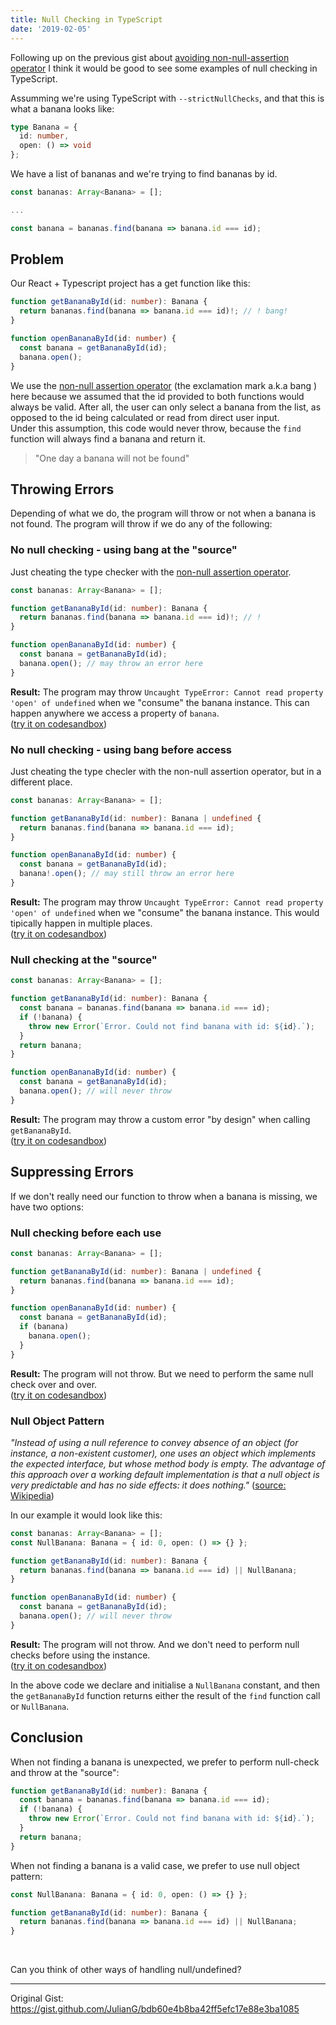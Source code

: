 ```yaml
---
title: Null Checking in TypeScript
date: '2019-02-05'
---
```


Following up on the previous gist about [avoiding non-null-assertion operator](https://gist.github.com/JulianG/18af9b9ff582764a87639d61d4587da1/) I think it would be good to see some examples of null checking in TypeScript.

Assumming we're using TypeScript with `--strictNullChecks`, and that this is what a banana looks like:
```typescript
type Banana = {
  id: number,
  open: () => void
};
```
We have a list of bananas and we're trying to find bananas by id. 
```typescript
const bananas: Array<Banana> = [];

...

const banana = bananas.find(banana => banana.id === id);
```

## Problem

Our React + Typescript project has a get function like this:

```typescript
function getBananaById(id: number): Banana {
  return bananas.find(banana => banana.id === id)!; // ! bang!
}

function openBananaById(id: number) {
  const banana = getBananaById(id);
  banana.open();
}
```

We use the [non-null assertion operator](https://www.typescriptlang.org/docs/handbook/release-notes/typescript-2-0.html) (the exclamation mark a.k.a bang ) here because we assumed that the id provided to both functions would always be valid. After all, the user can only select a banana from the list, as opposed to the id being calculated or read from direct user input.  
Under this assumption, this code would never throw, because the `find` function will always find a banana and return it.

> "One day a banana will not be found"

## Throwing Errors

Depending of what we do, the program will throw or not when a banana is not found. The program will throw if we do any of the following:

### No null checking - using bang at the "source"

Just cheating the type checker with the [non-null assertion operator](https://www.typescriptlang.org/docs/handbook/release-notes/typescript-2-0.html).
```typescript
const bananas: Array<Banana> = [];

function getBananaById(id: number): Banana {
  return bananas.find(banana => banana.id === id)!; // !
}

function openBananaById(id: number) {
  const banana = getBananaById(id);
  banana.open(); // may throw an error here
}
```
**Result:** The program may throw `Uncaught TypeError: Cannot read property 'open' of undefined` when we "consume" the banana instance. This can happen anywhere we access a property of `banana`.  
([try it on codesandbox](https://codesandbox.io/s/61p58m3l63))

### No null checking - using bang before access

Just cheating the type checler with the non-null assertion operator, but in a different place.

```typescript
const bananas: Array<Banana> = [];

function getBananaById(id: number): Banana | undefined {
  return bananas.find(banana => banana.id === id);
}

function openBananaById(id: number) {
  const banana = getBananaById(id);
  banana!.open(); // may still throw an error here
}
```
**Result:** The program may throw `Uncaught TypeError: Cannot read property 'open' of undefined` when we "consume" the banana instance. This would tipically happen in multiple places.  
([try it on codesandbox](https://codesandbox.io/s/x3xpw0q06q))

### Null checking at the "source"

```typescript
const bananas: Array<Banana> = [];

function getBananaById(id: number): Banana {
  const banana = bananas.find(banana => banana.id === id);
  if (!banana) {
    throw new Error(`Error. Could not find banana with id: ${id}.`);
  }
  return banana;
}

function openBananaById(id: number) {
  const banana = getBananaById(id);
  banana.open(); // will never throw
}
```
**Result:** The program may throw a custom error "by design" when calling `getBananaById`.  
([try it on codesandbox](https://codesandbox.io/s/34kjlwmkm5))

## Suppressing Errors

If we don't really need our function to throw when a banana is missing, we have two options:

### Null checking before each use

```typescript
const bananas: Array<Banana> = [];

function getBananaById(id: number): Banana | undefined {
  return bananas.find(banana => banana.id === id);
}

function openBananaById(id: number) {
  const banana = getBananaById(id);
  if (banana)
    banana.open();
  }
}
```
**Result:** The program will not throw. But we need to perform the same null check over and over.  
([try it on codesandbox](https://codesandbox.io/s/1o9wknlpll))

### Null Object Pattern

*"Instead of using a null reference to convey absence of an object (for instance, a non-existent customer), one uses an object which implements the expected interface, but whose method body is empty. The advantage of this approach over a working default implementation is that a null object is very predictable and has no side effects: it does nothing."* ([source: Wikipedia](https://en.wikipedia.org/wiki/Null_object_pattern))

In our example it would look like this:
```typescript
const bananas: Array<Banana> = [];
const NullBanana: Banana = { id: 0, open: () => {} };

function getBananaById(id: number): Banana {
  return bananas.find(banana => banana.id === id) || NullBanana;
}

function openBananaById(id: number) {
  const banana = getBananaById(id);
  banana.open(); // will never throw
}
```
**Result:** The program will not throw. And we don't need to perform null checks before using the instance.  
([try it on codesandbox](https://codesandbox.io/s/o7y981913q))

In the above code we declare and initialise a `NullBanana` constant, and then the `getBananaById` function returns either the result of the `find` function call or `NullBanana`.

## Conclusion

When not finding a banana is unexpected, we prefer to perform null-check and throw at the "source":

```typescript
function getBananaById(id: number): Banana {
  const banana = bananas.find(banana => banana.id === id);
  if (!banana) {
    throw new Error(`Error. Could not find banana with id: ${id}.`);
  }
  return banana;
}
```

When not finding a banana is a valid case, we prefer to use null object pattern:

```typescript
const NullBanana: Banana = { id: 0, open: () => {} };

function getBananaById(id: number): Banana {
  return bananas.find(banana => banana.id === id) || NullBanana;
}
```
<br/>

Can you think of other ways of handling null/undefined?

----
Original Gist: https://gist.github.com/JulianG/bdb60e4b8ba42ff5efc17e88e3ba1085